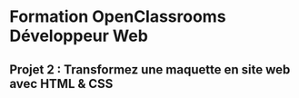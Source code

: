 # Formation OpenClassrooms Développeur Web
## Projet 2 : Transformez une maquette en site web avec HTML & CSS
